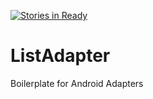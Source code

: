 [![Stories in Ready](https://badge.waffle.io/krazijames/ListAdapter.png?label=ready&title=Ready)](https://waffle.io/krazijames/ListAdapter)
# ListAdapter
Boilerplate for Android Adapters

